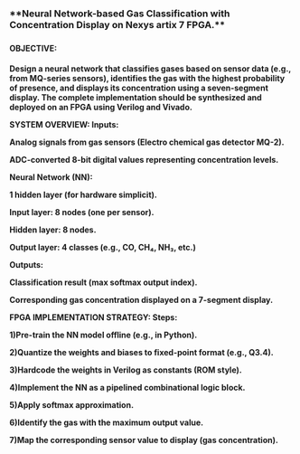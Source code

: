 <h3>**Neural Network-based Gas Classification with Concentration Display on Nexys artix 7 FPGA.**<h3>

<h4>OBJECTIVE:<h4>
            Design a neural network that classifies gases based on sensor data (e.g., from MQ-series sensors), identifies the gas with the highest probability of presence, and displays its concentration using a seven-segment display. The complete implementation should be synthesized and deployed on an FPGA using Verilog and Vivado.



SYSTEM OVERVIEW:
Inputs:

Analog signals from gas sensors (Electro chemical gas detector MQ-2).

ADC-converted 8-bit digital values representing concentration levels.

Neural Network (NN):

1 hidden layer (for hardware simplicit).

Input layer: 8 nodes (one per sensor).

Hidden layer: 8 nodes.

Output layer: 4 classes (e.g., CO, CH₄, NH₃, etc.)

Outputs:

Classification result (max softmax output index).

Corresponding gas concentration displayed on a 7-segment display.

FPGA IMPLEMENTATION STRATEGY:
Steps:

1)Pre-train the NN model offline (e.g., in Python).

2)Quantize the weights and biases to fixed-point format (e.g., Q3.4).

3)Hardcode the weights in Verilog as constants (ROM style).

4)Implement the NN as a pipelined combinational logic block.

5)Apply softmax approximation.

6)Identify the gas with the maximum output value.

7)Map the corresponding sensor value to display (gas concentration).
